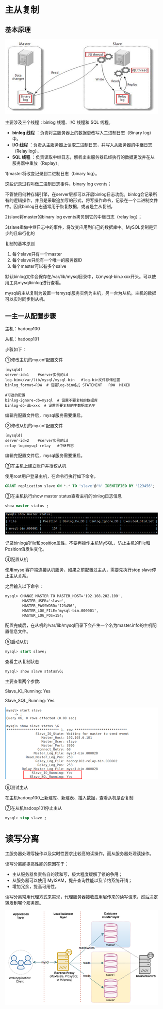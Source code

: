 # 主从复制

## 基本原理

![image-20200812021730324](assets/image-20200812021730324.png)

主要涉及三个线程：binlog 线程、I/O 线程和 SQL 线程。

- **binlog 线程**  ：负责将主服务器上的数据更改写入二进制日志（Binary log）中。
- **I/O 线程**  ：负责从主服务器上读取二进制日志，并写入从服务器的中继日志（Relay log）。
- **SQL 线程**  ：负责读取中继日志，解析出主服务器已经执行的数据更改并在从服务器中重放（Replay）。

1)master将改变记录到二进制日志（binary log）。

这些记录过程叫做二进制日志事件，binary log events；

不管使用何种存储引擎，在server层都可以开启binlog日志功能。binlog会记录所有的逻辑操作，并且是采取追加写的形式，将写操作命令，记录在一个二进制文件中。因此binlog日志通常用于恢复数据，或者是主从复制。

2)slave将master的binary log events拷贝到它的中继日志（relay log）；

3)slave重做中继日志中的事件，将改变应用到自己的数据库中。MySQL复制是异步的且串行化的

复制的基本原则

1) 每个slave只有一个master
2) 每个slave只能有一个唯一的服务器ID
3) 每个master可以有多个salve

默认binlog文件会保存在/var/lib/mysql目录中，以mysql-bin.xxxx开头。可以使用工具mysqlbinlog进行查看。

mysql的主从复制为设置一台mysql服务实例为主机，另一台为从机。主机的数据可以实时同步到从机。

## 一主一从配置步骤

主机：hadoop100

从机：hadoop101

步骤如下：

①修改主机的my.cnf配置文件

```
[mysqld]
server-id=1    #server实例的id
log-bin=/var/lib/mysql/mysql-bin   #log-bin文件存储位置
binlog_format=ROW  # 设置log-bin格式 STATEMENT   ROW  MIXED  

#可选的配置
binlog-ignore-db=mysql  # 设置不要复制的数据库
binlog-do-db=xxx  # 设置需要复制的主数据库名字
```

编辑完配置文件后，mysql服务需要重启。

②修改从机的my.cnf配置文件

```
[mysqld]
server-id=2    #server实例的id
relay-log=mysql-relay   #中继日志
```

编辑完配置文件后，mysql服务需要重启。

③在主机上建立账户并授权从机

使用root用户登录主机，在命令行执行如下命令。

```sql
GRANT replication slave ON *.* TO 'slave'@'%' IDENTIFIED BY '123456';
```

③在主机执行show master status查看主机的binlog日志信息

```sql
show master status ;
```

![image-20200812022614043](assets/image-20200812022614043.png)

记录binlog的file和position属性，不要再操作主机MySQL，防止主机的File和Position值发生变化。

④配置从机

使用mysql客户端连接从机服务，如果之前配置过主从，需要先执行stop slave停止主从关系。

之后输入以下命令：

```shell
mysql> CHANGE MASTER TO MASTER_HOST='192.168.202.100',
        MASTER_USER='slave',
        MASTER_PASSWORD='123456',
        MASTER_LOG_FILE='mysql-bin.000001',
        MASTER_LOG_POS=154;
```

配置完成后，在从机的/var/lib/mysql目录下会产生一个名为master.info的主机配置信息文件。

⑤启动从机

```sql
mysql> start slave;
```

查看主从复制状态

```sql
mysql> show slave status\G;
```

主要查看两个参数:

Slave_IO_Running: Yes

Slave_SQL_Running: Yes

![image-20200810223920825](assets/image-20200810223920825.png)

⑥测试主从

在主机hadoop100上新建库、新建表、插入数据，查看从机是否复制

⑦在从机hadoop101停止主从

```sql
mysql> stop slave ;
```

# 读写分离

主服务器处理写操作以及实时性要求比较高的读操作，而从服务器处理读操作。

读写分离能提高性能的原因在于：

- 主从服务器负责各自的读和写，极大程度缓解了锁的争用；
- 从服务器可以使用 MyISAM，提升查询性能以及节约系统开销；
- 增加冗余，提高可用性。

读写分离常用代理方式来实现，代理服务器接收应用层传来的读写请求，然后决定转发到哪个服务器。

![](assets/master-slave-proxy.png)